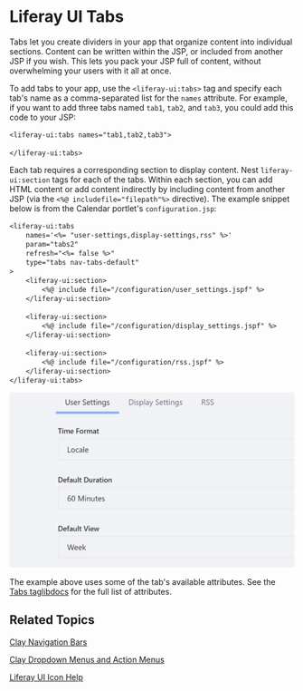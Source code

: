 # Liferay UI Tabs [](id=liferay-ui-tabs)

Tabs let you create dividers in your app that organize content into individual 
sections. Content can be written within the JSP, or included from another JSP if 
you wish. This lets you pack your JSP full of content, without overwhelming your 
users with it all at once. 

To add tabs to your app, use the `<liferay-ui:tabs>` tag and specify each tab's 
name as a comma-separated list for the `names` attribute. For example, if you 
want to add three tabs named `tab1`, `tab2`, and `tab3`, you could add this code 
to your JSP:

    <liferay-ui:tabs names="tab1,tab2,tab3">

    </liferay-ui:tabs>

Each tab requires a corresponding section to display content. Nest 
`liferay-ui:section` tags for each of the tabs. Within each section, you can add 
HTML content or add content indirectly by including content from another JSP 
(via the `<%@ includefile="filepath"%>` directive). The example snippet below is 
from the Calendar portlet's `configuration.jsp`:

    <liferay-ui:tabs
        names='<%= "user-settings,display-settings,rss" %>'
        param="tabs2"
        refresh="<%= false %>"
        type="tabs nav-tabs-default"
    >
        <liferay-ui:section>
            <%@ include file="/configuration/user_settings.jspf" %>
        </liferay-ui:section>

        <liferay-ui:section>
            <%@ include file="/configuration/display_settings.jspf" %>
        </liferay-ui:section>

        <liferay-ui:section>
            <%@ include file="/configuration/rss.jspf" %>
        </liferay-ui:section>
    </liferay-ui:tabs>

![Figure 1: Tabs are a useful way to organize configuration options into individual sections within the same UI.](../../../images/liferay-ui-taglib-tabs.png)

The example above uses some of the tab's available attributes. See the 
[Tabs taglibdocs](@platform-ref@/7.1-latest/taglibs/util-taglib/liferay-ui/tabs.html) 
for the full list of attributes. 

## Related Topics [](id=related-topics)

[Clay Navigation Bars](/develop/tutorials/-/knowledge_base/7-1/clay-navigation-bars)

[Clay Dropdown Menus and Action Menus](/develop/tutorials/-/knowledge_base/7-1/clay-dropdown-menus-and-action-menus)

[Liferay UI Icon Help](/develop/tutorials/-/knowledge_base/7-1/liferay-ui-icon-help)
